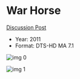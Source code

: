 # War Horse

[Discussion Post](https://www.avsforum.com/threads/bass-eq-for-filtered-movies.2995212/post-58209000)

* Year: 2011
* Format: DTS-HD MA 7.1

![img 0](https://i.imgur.com/NlhAVhI.jpg)

![img 1](https://i.imgur.com/BlHqBVT.jpg)

